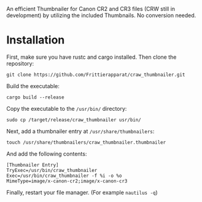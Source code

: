 An efficient Thumbnailer for Canon CR2 and CR3 files (CRW still in development) by utilizing the included Thumbnails. No conversion needed.

# Installation
First, make sure you have rustc and cargo installed.
Then clone the repository:
```
git clone https://github.com/Frittierapparat/craw_thumbnailer.git
```
Build the executable:
```
cargo build --release
```
Copy the executable to the `/usr/bin/` directory:
```
sudo cp /target/release/craw_thumbnailer usr/bin/
```
Next, add a thumbnailer entry at `/usr/share/thumbnailers`:
```
touch /usr/share/thumbnailers/craw_thumbnailer.thumbnailer
```
And add the following contents:
```desktop
[Thumbnailer Entry]
TryExec=/usr/bin/craw_thumbnailer
Exec=/usr/bin/craw_thumbnailer -f %i -o %o
MimeType=image/x-canon-cr2;image/x-canon-cr3
```
Finally, restart your file manager. (For example `nautilus -q`)